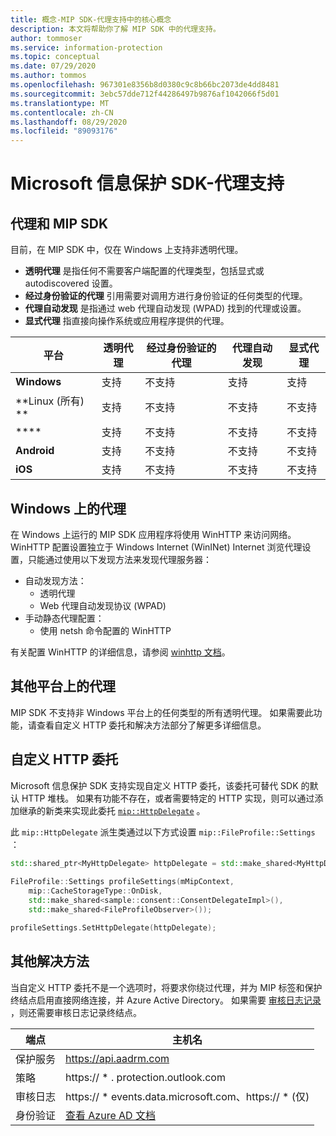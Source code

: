 ```yaml
---
title: 概念-MIP SDK-代理支持中的核心概念
description: 本文将帮助你了解 MIP SDK 中的代理支持。
author: tommoser
ms.service: information-protection
ms.topic: conceptual
ms.date: 07/29/2020
ms.author: tommos
ms.openlocfilehash: 967301e8356b8d0380c9c8b66bc2073de4dd8481
ms.sourcegitcommit: 3ebc57dde712f44286497b9876af1042066f5d01
ms.translationtype: MT
ms.contentlocale: zh-CN
ms.lasthandoff: 08/29/2020
ms.locfileid: "89093176"
---
```

# <a name="microsoft-information-protection-sdk---proxy-support"></a>Microsoft 信息保护 SDK-代理支持

## <a name="proxies-and-the-mip-sdk"></a>代理和 MIP SDK

目前，在 MIP SDK 中，仅在 Windows 上支持非透明代理。

* **透明代理** 是指任何不需要客户端配置的代理类型，包括显式或 autodiscovered 设置。
* **经过身份验证的代理** 引用需要对调用方进行身份验证的任何类型的代理。
* **代理自动发现** 是指通过 web 代理自动发现 (WPAD) 找到的代理或设置。
* **显式代理** 指直接向操作系统或应用程序提供的代理。
  
| 平台        | 透明代理 | 经过身份验证的代理 | 代理自动发现 | 显式代理 |
| --------------- | ----------------- | --------------------- | -------------------- | -------------- |
| **Windows**     | 支持         | 不支持         | 支持            | 支持      |
| **Linux (所有) ** | 支持         | 不支持         | 不支持        | 不支持  |
| ****       | 支持         | 不支持         | 不支持        | 不支持  |
| **Android**     | 支持         | 不支持         | 不支持        | 不支持  |
| **iOS**         | 支持         | 不支持         | 不支持        | 不支持  |

## <a name="proxies-on-windows"></a>Windows 上的代理

在 Windows 上运行的 MIP SDK 应用程序将使用 WinHTTP 来访问网络。 WinHTTP 配置设置独立于 Windows Internet (WinINet) Internet 浏览代理设置，只能通过使用以下发现方法来发现代理服务器：

* 自动发现方法：
  * 透明代理
  * Web 代理自动发现协议 (WPAD) 
* 手动静态代理配置：
  * 使用 netsh 命令配置的 WinHTTP

有关配置 WinHTTP 的详细信息，请参阅 [winhttp 文档](https://docs.microsoft.com/windows/win32/winhttp/winhttp-start-page)。

## <a name="proxies-on-other-platforms"></a>其他平台上的代理

MIP SDK 不支持非 Windows 平台上的任何类型的所有透明代理。 如果需要此功能，请查看自定义 HTTP 委托和解决方法部分了解更多详细信息。

## <a name="custom-http-delegate"></a>自定义 HTTP 委托

Microsoft 信息保护 SDK 支持实现自定义 HTTP 委托，该委托可替代 SDK 的默认 HTTP 堆栈。 如果有功能不存在，或者需要特定的 HTTP 实现，则可以通过添加继承的新类来实现此委托 [`mip::HttpDelegate`](https://docs.microsoft.com/information-protection/develop/reference/class_mip_httpdelegate) 。

此 `mip::HttpDelegate` 派生类通过以下方式设置 `mip::FileProfile::Settings` ：

```cpp
std::shared_ptr<MyHttpDelegate> httpDelegate = std::make_shared<MyHttpDelegate>();
            
FileProfile::Settings profileSettings(mMipContext,
    mip::CacheStorageType::OnDisk,
    std::make_shared<sample::consent::ConsentDelegateImpl>(),
    std::make_shared<FileProfileObserver>());

profileSettings.SetHttpDelegate(httpDelegate);
```

## <a name="other-workarounds"></a>其他解决方法

当自定义 HTTP 委托不是一个选项时，将要求你绕过代理，并为 MIP 标签和保护终结点启用直接网络连接，并 Azure Active Directory。 如果需要 [审核日志记录](https://docs.microsoft.com/azure/information-protection/reports-aip) ，则还需要审核日志记录终结点。

| 端点           | 主机名                                                                                                                                                                |
| ------------------ | ----------------------------------------------------------------------------------------------------------------------------------------------------------------------- |
| 保护服务 | https://api.aadrm.com                                                                                                                                                   |
| 策略             | https:// \* . protection.outlook.com                                                                                                                                       |
| 审核日志      | https:// \* events.data.microsoft.com、https:// \* (仅)                                                                                           |
| 身份验证     | [查看 Azure AD 文档](https://docs.microsoft.com/azure/active-directory/develop/authentication-national-cloud#azure-ad-authentication-endpoints) |